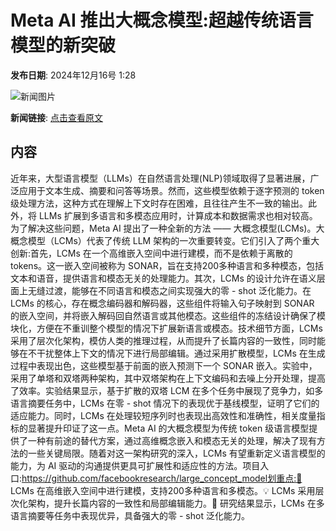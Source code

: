 # Meta AI 推出大概念模型:超越传统语言模型的新突破

**发布日期**: 2024年12月16号 1:28

![新闻图片](https://pic.chinaz.com/picmap/thumb/202304251756308111_1.jpg)

**新闻链接**: [点击查看原文](https://www.aibase.com/zh/news/13963)

## 内容

近年来，大型语言模型（LLMs）在自然语言处理(NLP)领域取得了显著进展，广泛应用于文本生成、摘要和问答等场景。然而，这些模型依赖于逐字预测的 token 级处理方法，这种方式在理解上下文时存在困难，且往往产生不一致的输出。此外，将 LLMs 扩展到多语言和多模态应用时，计算成本和数据需求也相对较高。为了解决这些问题，Meta AI 提出了一种全新的方法 —— 大概念模型(LCMs)。大概念模型（LCMs）代表了传统 LLM 架构的一次重要转变。它们引入了两个重大创新:首先，LCMs 在一个高维嵌入空间中进行建模，而不是依赖于离散的 tokens。这一嵌入空间被称为 SONAR，旨在支持200多种语言和多种模态，包括文本和语音，提供语言和模态无关的处理能力。其次，LCMs 的设计允许在语义层面上无缝过渡，能够在不同语言和模态之间实现强大的零 - shot 泛化能力。在 LCMs 的核心，存在概念编码器和解码器，这些组件将输入句子映射到 SONAR 的嵌入空间，并将嵌入解码回自然语言或其他模态。这些组件的冻结设计确保了模块化，方便在不重训整个模型的情况下扩展新语言或模态。技术细节方面，LCMs 采用了层次化架构，模仿人类的推理过程，从而提升了长篇内容的一致性，同时能够在不干扰整体上下文的情况下进行局部编辑。通过采用扩散模型，LCMs 在生成过程中表现出色，这些模型基于前面的嵌入预测下一个 SONAR 嵌入。实验中，采用了单塔和双塔两种架构，其中双塔架构在上下文编码和去噪上分开处理，提高了效率。实验结果显示，基于扩散的双塔 LCM 在多个任务中展现了竞争力，如多语言摘要任务中，LCMs 在零 - shot 情况下的表现优于基线模型，证明了它们的适应能力。同时，LCMs 在处理较短序列时也表现出高效性和准确性，相关度量指标的显著提升印证了这一点。Meta AI 的大概念模型为传统 token 级语言模型提供了一种有前途的替代方案，通过高维概念嵌入和模态无关的处理，解决了现有方法的一些关键局限。随着对这一架构研究的深入，LCMs 有望重新定义语言模型的能力，为 AI 驱动的沟通提供更具可扩展性和适应性的方法。项目入口:https://github.com/facebookresearch/large_concept_model划重点:🌟 LCMs 在高维嵌入空间中进行建模，支持200多种语言和多模态。💡 LCMs 采用层次化架构，提升长篇内容的一致性和局部编辑能力。🚀 研究结果显示，LCMs 在多语言摘要等任务中表现优异，具备强大的零 - shot 泛化能力。
